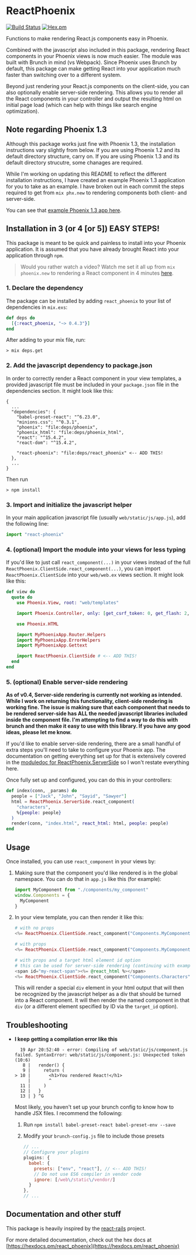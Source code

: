 # ReactPhoenix

[![Build Status](https://travis-ci.org/geolessel/react-phoenix.svg?branch=master)](https://travis-ci.org/geolessel/react-phoenix)
[![Hex.pm](https://img.shields.io/hexpm/v/react_phoenix.svg)](https://hex.pm/packages/react_phoenix)

Functions to make rendering React.js components easy in Phoenix.

Combined with the javascript also included in this package, rendering React
components in your Phoenix views is now much easier. The module was built
with Brunch in mind (vs Webpack). Since Phoenix uses Brunch by default, this
package can make getting React into your application much faster than
switching over to a different system.

Beyond just rendering your React.js components on the client-side, you
can also optionally enable server-side rendering. This allows you to
render all the React components in your controller and output the
resulting html on initial page load (which can help with things like
search engine optimization).

## Note regarding Phoenix 1.3

Although this package works just fine with Phoenix 1.3, the installation
instructions vary slightly from below. If you are using Phoenix 1.2 and its
default directory structure, carry on. If you are using Phoenix 1.3 and its
default directory strucutre, some chanages are required.

While I'm working on updating this README to reflect the different installation
instructions, I have created an example Phoenix 1.3 application for you to
take as an example. I have broken out in each commit the steps required to get
from `mix phx.new` to rendering components both client- and server-side.

You can see that [example Phoenix 1.3 app here](https://github.com/geolessel/react-phoenix-example-1.3).


## Installation in 3 (or 4 [or 5]) EASY STEPS!

This package is meant to be quick and painless to install into your Phoenix
application. It is assumed that you have already brought React into your
application through `npm`.

> Would you rather watch a video? Watch me set it all up from `mix phoenix.new` to rendering
> a React component in 4 minutes [here](https://youtu.be/icwjAbck8yk).

### 1. Declare the dependency

The package can be installed by adding `react_phoenix` to your list of
dependencies in `mix.exs`:

```elixir
def deps do
  [{:react_phoenix, "~> 0.4.3"}]
end
```

After adding to your mix file, run:

```
> mix deps.get
```

### 2. Add the javascript dependency to package.json

In order to correctly render a React component in your view templates, a
provided javascript file must be included in your `package.json` file in
the dependencies section. It might look like this:

```
{
  ...
  "dependencies": {
    "babel-preset-react": "^6.23.0",
    "minions.css": "^0.3.1",
    "phoenix": "file:deps/phoenix",
    "phoenix_html": "file:deps/phoenix_html",
    "react": "^15.4.2",
    "react-dom": "^15.4.2",

    "react-phoenix": "file:deps/react_phoenix" <-- ADD THIS!
  },
  ...
}
```

Then run
```
> npm install
```

### 3. Import and initialize the javascript helper

In your main application javascript file (usually `web/static/js/app.js`), add the
following line:

```javascript
import "react-phoenix"
```

### 4. (optional) Import the module into your views for less typing

If you'd like to just call `react_component(...)` in your views instead of the full
`ReactPhoenix.ClientSide.react_component(...)`, you can import `ReactPhoenix.ClientSide`
into your `web/web.ex` views section. It might look like this:

```elixir
def view do
  quote do
    use Phoenix.View, root: "web/templates"

    import Phoenix.Controller, only: [get_csrf_token: 0, get_flash: 2, view_module: 1]

    use Phoenix.HTML

    import MyPhoenixApp.Router.Helpers
    import MyPhoenixApp.ErrorHelpers
    import MyPhoenixApp.Gettext

    import ReactPhoenix.ClientSide # <-- ADD THIS!
  end
end
```

### 5. (optional) Enable server-side rendering

**As of v0.4, Server-side rendering is currently not working as intended. While I work on returning
this functionality, client-side rendering is working fine. The issue is making sure that each component
that needs to be rendered server-side has ALL the needed javascript libraries included inside the
component file. I'm attempting to find a way to do this with brunch and then make it easy to use
with this library. If you have any good ideas, please let me know.**

If you'd like to enable server-side rendering, there are a small handful of extra
steps you'll need to take to configure your Phoenix app. The documentation on getting
everything set up for that is extensively covered in the
[moduledoc for ReactPhoenix.ServerSide](https://hexdocs.pm/react_phoenix/ReactPhoenix.ServerSide.html)
so I won't restate everything here.

Once fully set up and configured, you can do this in your controllers:

```elixir
def index(conn, _params) do
  people = ["Jack", "John", "Sayid", "Sawyer"]
  html = ReactPhoenix.ServerSide.react_component(
    "characters",
    %{people: people}
  )
  render(conn, "index.html", react_html: html, people: people)
end
```


## Usage

Once installed, you can use `react_component` in your views by:

1. Making sure that the component you'd like rendered is in the global namespace.
   You can do that in `app.js` like this (for example):
   
   ```javascript
   import MyComponent from "./components/my_component"
   window.Components = {
     MyComponent
   }
   ```

2. In your view template, you can then render it like this:

   ```elixir
   # with no props
   <%= ReactPhoenix.ClientSide.react_component("Components.MyComponent") %>

   # with props
   <%= ReactPhoenix.ClientSide.react_component("Components.MyComponent", %{language: "elixir", awesome: true}) %>

   # with props and a target html element id option
   # this can be used for server-side rendering (continuing with example from that section above)
   <span id="my-react-span"><%= @react_html %></span>
   <%= ReactPhoenix.ClientSide.react_component("Components.Characters", %{people: people}, target_id: "my-react-span") %>
   ```
   
   This will render a special `div` element in your html output that will then be recognized by the
   javascript helper as a div that should be turned into a React component. It will then render the
   named component in that `div` (or a different element specified by ID via the `target_id` option).


## Troubleshooting

* **I keep getting a compilation error like this**

  ```
    19 Apr 20:52:40 - error: Compiling of web/static/js/component.js failed. SyntaxError: web/static/js/component.js: Unexpected token (10:6)
     8 |   render() {
     9 |     return (
  > 10 |       <h1>You rendered React!</h1>
       |       ^
    11 |     )
    12 |   }
    13 | } ^G
  ```

  Most likely, you haven't set up your brunch config to know how to handle JSX files. I recommend
  the following:

  1. Run `npm install babel-preset-react babel-preset-env --save`
  2. Modify your `brunch-config.js` file to include those presets

      ```js
      // ...
      // Configure your plugins
      plugins: {
        babel: {
          presets: ["env", "react"], // <-- ADD THIS!
          // Do not use ES6 compiler in vendor code
          ignore: [/web\/static\/vendor/]
        }
      },
      // ...
      ```


## Documentation and other stuff

This package is heavily inspired by the [react-rails](https://github.com/reactjs/react-rails) project.

For more detailed documentation, check out the hex docs at 
[https://hexdocs.pm/react_phoenix](https://hexdocs.pm/react_phoenix)
